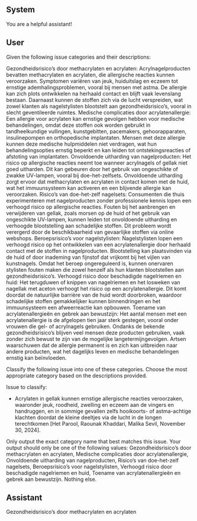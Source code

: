 ## System

You are a helpful assistant!

## User


Given the following issue categories and their descriptions:

Gezondheidsrisico’s door methacrylaten en acrylaten: Acrylnagelproducten bevatten methacrylaten en acrylaten, die allergische reacties kunnen veroorzaken. Symptomen variëren van jeuk, huiduitslag en eczeem tot ernstige ademhalingsproblemen, vooral bij mensen met astma. De allergie kan zich plots ontwikkelen na herhaald contact en blijft vaak levenslang bestaan. Daarnaast kunnen de stoffen zich via de lucht verspreiden, wat zowel klanten als nagelstylisten blootstelt aan gezondheidsrisico’s, vooral in slecht geventileerde ruimtes.
Medische complicaties door acrylatenallergie: Een allergie voor acrylaten kan ernstige gevolgen hebben voor medische behandelingen, omdat deze stoffen ook worden gebruikt in tandheelkundige vullingen, kunstgebitten, pacemakers, gehoorapparaten, insulinepompen en orthopedische implantaten. Mensen met deze allergie kunnen deze medische hulpmiddelen niet verdragen, wat hun behandelingsopties ernstig beperkt en kan leiden tot ontstekingsreacties of afstoting van implantaten.
Onvoldoende uitharding van nagelproducten: Het risico op allergische reacties neemt toe wanneer acrylnagels of gellak niet goed uitharden. Dit kan gebeuren door het gebruik van ongeschikte of zwakke UV-lampen, vooral bij doe-het-zelfsets. Onvoldoende uitharding zorgt ervoor dat methacrylaten en acrylaten in contact komen met de huid, wat het immuunsysteem kan activeren en een blijvende allergie kan veroorzaken.
Risico’s van doe-het-zelf nagelsets: Consumenten die thuis experimenteren met nagelproducten zonder professionele kennis lopen een verhoogd risico op allergische reacties. Fouten bij het aanbrengen en verwijderen van gellak, zoals morsen op de huid of het gebruik van ongeschikte UV-lampen, kunnen leiden tot onvoldoende uitharding en verhoogde blootstelling aan schadelijke stoffen. Dit probleem wordt verergerd door de beschikbaarheid van gevaarlijke stoffen via online webshops.
Beroepsrisico’s voor nagelstylisten: Nagelstylisten lopen een verhoogd risico op het ontwikkelen van een acrylatenallergie door herhaald contact met de stoffen in nagelproducten. Blootstelling kan plaatsvinden via de huid of door inademing van fijnstof dat vrijkomt bij het vijlen van kunstnagels. Omdat het beroep ongereguleerd is, kunnen onervaren stylisten fouten maken die zowel henzelf als hun klanten blootstellen aan gezondheidsrisico’s.
Verhoogd risico door beschadigde nagelriemen en huid: Het terugduwen of knippen van nagelriemen en het losweken van nagellak met aceton verhoogt het risico op een acrylatenallergie. Dit komt doordat de natuurlijke barrière van de huid wordt doorbroken, waardoor schadelijke stoffen gemakkelijker kunnen binnendringen en het immuunsysteem een afweerreactie kan opbouwen.
Toename van acrylatenallergieën en gebrek aan bewustzijn: Het aantal mensen met een acrylatenallergie is de afgelopen tien jaar sterk gestegen, vooral onder vrouwen die gel- of acrylnagels gebruiken. Ondanks de bekende gezondheidsrisico’s blijven veel mensen deze producten gebruiken, vaak zonder zich bewust te zijn van de mogelijke langetermijngevolgen. Artsen waarschuwen dat de allergie permanent is en zich kan uitbreiden naar andere producten, wat het dagelijks leven en medische behandelingen ernstig kan beïnvloeden.

Classify the following issue into one of these categories. Choose the most appropriate category based on the descriptions provided.

Issue to classify:
- Acrylaten in gellak kunnen ernstige allergische reacties veroorzaken, waaronder jeuk, roodheid, zwelling en eczeem aan de vingers en handruggen, en in sommige gevallen zelfs hooikoorts- of astma-achtige klachten doordat de kleine deeltjes via de lucht in de longen terechtkomen [Het Parool, Raounak Khaddari, Malika Sevil, November 30, 2024].

Only output the exact category name that best matches this issue. Your output should only be one of the following values: Gezondheidsrisico’s door methacrylaten en acrylaten, Medische complicaties door acrylatenallergie, Onvoldoende uitharding van nagelproducten, Risico’s van doe-het-zelf nagelsets, Beroepsrisico’s voor nagelstylisten, Verhoogd risico door beschadigde nagelriemen en huid, Toename van acrylatenallergieën en gebrek aan bewustzijn. Nothing else.
                

## Assistant

Gezondheidsrisico’s door methacrylaten en acrylaten

